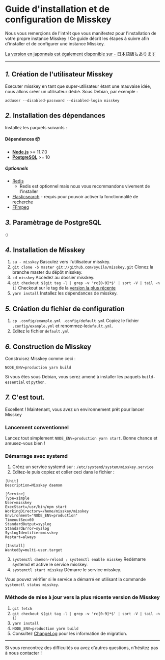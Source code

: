 Guide d'installation et de configuration de Misskey
================================================================

Nous vous remerçions de l'intrêt que vous manifestez pour l'installation de votre propre instance Misskey !
Ce guide décrit les étapes à suivre afin d'installer et de configurer une instance Misskey.

[La version en japonnais est également disponible sur - 日本語版もあります](./setup.ja.md)

----------------------------------------------------------------

*1.* Création de l'utilisateur Misskey
----------------------------------------------------------------
Executer misskey en tant que super-utilisateur étant une mauvaise idée, nous allons créer un utilisateur dédié.
Sous Debian, par exemple :

```
adduser --disabled-password --disabled-login misskey
```

*2.* Installation des dépendances
----------------------------------------------------------------
Installez les paquets suivants :

#### Dépendences :package:
* **[Node.js](https://nodejs.org/en/)** >= 11.7.0
* **[PostgreSQL](https://www.postgresql.org/)** >= 10

##### Optionnels
* [Redis](https://redis.io/)
  * Redis est optionnel mais nous vous recommandons vivement de l'installer
* [Elasticsearch](https://www.elastic.co/) - requis pour pouvoir activer la fonctionnalité de recherche
* [FFmpeg](https://www.ffmpeg.org/)

*3.* Paramètrage de PostgreSQL
----------------------------------------------------------------
:)

*4.* Installation de Misskey
----------------------------------------------------------------
1. `su - misskey` Basculez vers l'utilisateur misskey.
2. `git clone -b master git://github.com/syuilo/misskey.git` Clonez la branche master du dépôt misskey.
3. `cd misskey` Accédez au dossier misskey.
4. `git checkout $(git tag -l | grep -v 'rc[0-9]*$' | sort -V | tail -n 1)` Checkout sur le tag de la [version la plus récente](https://github.com/syuilo/misskey/releases/latest)
5. `yarn install` Installez les dépendances de misskey.

*5.* Création du fichier de configuration
----------------------------------------------------------------
1. `cp .config/example.yml .config/default.yml` Copiez le fichier `.config/example.yml` et renommez-le`default.yml`.
2. Editez le fichier `default.yml`

*6.* Construction de Misskey
----------------------------------------------------------------

Construisez Misskey comme ceci :

`NODE_ENV=production yarn build`

Si vous êtes sous Debian, vous serez amené à installer les paquets `build-essential` et `python`.

*7.* C'est tout.
----------------------------------------------------------------
Excellent ! Maintenant, vous avez un environnement prêt pour lancer Misskey

### Lancement conventionnel
Lancez tout simplement `NODE_ENV=production yarn start`. Bonne chance et amusez-vous bien !

### Démarrage avec systemd

1. Créez un service systemd sur : `/etc/systemd/system/misskey.service`
2. Editez-le puis copiez et coller ceci dans le fichier :

```
[Unit]
Description=Misskey daemon

[Service]
Type=simple
User=misskey
ExecStart=/usr/bin/npm start
WorkingDirectory=/home/misskey/misskey
Environment="NODE_ENV=production"
TimeoutSec=60
StandardOutput=syslog
StandardError=syslog
SyslogIdentifier=misskey
Restart=always

[Install]
WantedBy=multi-user.target
```

3. `systemctl daemon-reload ; systemctl enable misskey` Redémarre systemd et active le service misskey.
4. `systemctl start misskey` Démarre le service misskey.

Vous pouvez vérifier si le service a démarré en utilisant la commande `systemctl status misskey`.

### Méthode de mise à jour vers la plus récente version de Misskey
1. `git fetch`
2. `git checkout $(git tag -l | grep -v 'rc[0-9]*$' | sort -V | tail -n 1)`
3. `yarn install`
4. `NODE_ENV=production yarn build`
5. Consultez [ChangeLog](../CHANGELOG.md) pour les information de migration.

----------------------------------------------------------------

Si vous rencontrez des difficultés ou avez d'autres questions, n'hésitez pas à nous contacter !
